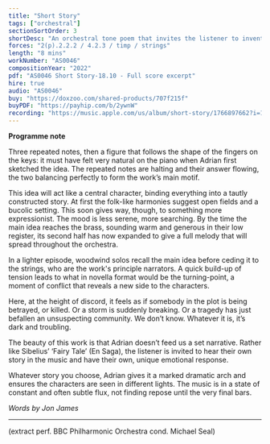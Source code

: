 ```yaml
---
title: "Short Story"
tags: ["orchestral"]
sectionSortOrder: 3
shortDesc: "An orchestral tone poem that invites the listener to invent their own narrative"
forces: "2(p).2.2.2 / 4.2.3 / timp / strings"
length: "8 mins"
workNumber: "AS0046"
compositionYear: "2022"
pdf: "AS0046 Short Story-18.10 - Full score excerpt"
hire: true
audio: "AS0046"
buy: "https://doxzoo.com/shared-products/707f215f"
buyPDF: "https://payhip.com/b/2ywnW"
recording: "https://music.apple.com/us/album/short-story/1766897662?i=1766897666"
---
```


<b>Programme note</b>

Three repeated notes, then a figure that follows the shape of the fingers on the keys: it must have felt very natural on the piano when Adrian first sketched the idea. The repeated notes are halting and their answer flowing, the two balancing perfectly to form the work’s main motif.

This idea will act like a central character, binding everything into a tautly constructed story. At first the folk-like harmonies suggest open fields and a bucolic setting. This soon gives way, though, to something more expressionist. The mood is less serene, more searching. By the time the main idea reaches the brass, sounding warm and generous in their low register, its second half has now expanded to give a full melody that will spread throughout the orchestra.

In a lighter episode, woodwind solos recall the main idea before ceding it to the strings, who are the work's principle narrators. A quick build-up of tension leads to what in novella format would be the turning-point, a moment of conflict that reveals a new side to the characters.

Here, at the height of discord, it feels as if somebody in the plot is being betrayed, or killed. Or a storm is suddenly breaking. Or a tragedy has just befallen an unsuspecting community. We don’t know. Whatever it is, it’s dark and troubling. 

The beauty of this work is that Adrian doesn’t feed us a set narrative. Rather like Sibelius’ ‘Fairy Tale’ (En Saga), the listener is invited to hear their own story in the music and have their own, unique emotional response. 

Whatever story you choose, Adrian gives it a marked dramatic arch and ensures the characters are seen in different lights.  The music is in a state of constant and often subtle flux, not finding repose until the very final bars.

<i>Words by Jon James</i>

<hr class="h-px border-t-0 bg-transparent bg-gradient-to-r from-transparent via-white to-transparent opacity-60" />

(extract perf. BBC Philharmonic Orchestra cond. Michael Seal)
